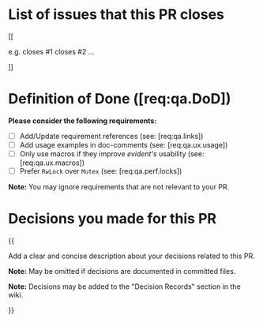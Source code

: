 # List of issues that this PR closes

[[

e.g. closes #1 closes #2 …

]]

# Definition of Done ([req:qa.DoD])

**Please consider the following requirements:**

- [ ] Add/Update requirement references (see: [req:qa.links])
- [ ] Add usage examples in doc-comments (see: [req:qa.ux.usage])
- [ ] Only use macros if they improve *evident's* usability (see: [req:qa.ux.macros])
- [ ] Prefer `RwLock` over `Mutex` (see: [req:qa.perf.locks]) 

**Note:** You may ignore requirements that are not relevant to your PR.

# Decisions you made for this PR

{{

Add a clear and concise description about your decisions related to this PR.

**Note:** May be omitted if decisions are documented in committed files.

**Note:** Decisions may be added to the "Decision Records" section in the wiki.

}}
